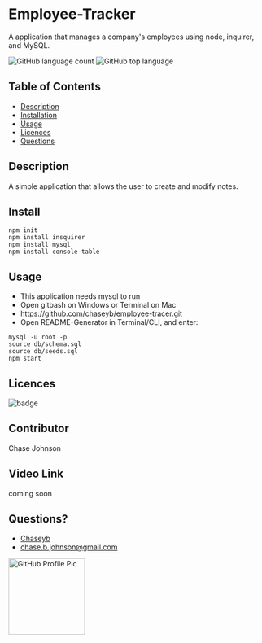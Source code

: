 # Employee-Tracker
  A application that manages a company's employees using node, inquirer, and MySQL.

![GitHub language count](https://img.shields.io/github/languages/count/chaseyb/note-taker)
![GitHub top language](https://img.shields.io/github/languages/top/chaseyb/note-taker)
  

  ## Table of Contents
  - [Description](#description)
  - [Installation](#install)
  - [Usage](#usage)
  - [Licences](#licences)
  - [Questions](#questions)
    
  ## Description
  A simple application that allows the user to create and modify notes. 

  ## Install
  ```
  npm init
  npm install insquirer
  npm install mysql
  npm install console-table
  ```
 
  ## Usage
* This application needs mysql to run 
* Open gitbash on Windows or Terminal on Mac
* https://github.com/chaseyb/employee-tracer.git
* Open README-Generator in Terminal/CLI, and enter:
```
mysql -u root -p
source db/schema.sql
source db/seeds.sql
npm start
```
  ## Licences 
  ![badge](https://img.shields.io/badge/License-Open-blue.svg)
          
  ## Contributor
   Chase Johnson
            
  ## Video Link 
  coming soon 


  ## Questions?
  * [Chaseyb](https://github.com/Chaseyb)
  * <chase.b.johnson@gmail.com>

  <img src="https://github.com/Chaseyb.png" alt="GitHub Profile Pic" width="150" height="150">